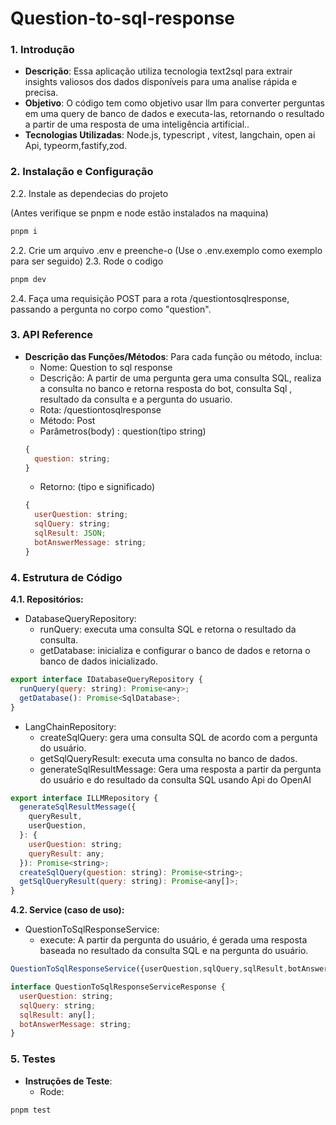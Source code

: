 # Question-to-sql-response

### 1. **Introdução**

- **Descrição**: Essa aplicação utiliza tecnologia text2sql para extrair insights valiosos dos dados disponíveis para uma analise rápida e precisa.
- **Objetivo**: O código tem como objetivo usar llm para converter perguntas em uma query de banco de dados e executa-las, retornando o resultado a partir de uma resposta de uma inteligência artificial..
- **Tecnologias Utilizadas**: Node.js, typescript , vitest, langchain, open ai Api, typeorm,fastify,zod.

### 2. **Instalação e Configuração**

2.2. Instale as dependecias do projeto

(Antes verifique se pnpm e node estão instalados na maquina)

```jsx
pnpm i
```

2.2. Crie um arquivo .env e preenche-o (Use o .env.exemplo como exemplo para ser seguido)
2.3. Rode o codigo

```jsx
pnpm dev
```

2.4. Faça uma requisição POST para a rota /questiontosqlresponse, passando a pergunta no corpo como "question".

### 3. **API Reference**

- **Descrição das Funções/Métodos**: Para cada função ou método, inclua:
  - Nome: Question to sql response
  - Descrição: A partir de uma pergunta gera uma consulta SQL, realiza a consulta no banco e retorna resposta do bot, consulta Sql , resultado da consulta e a pergunta do usuario.
  - Rota: /questiontosqlresponse
  - Método: Post
  - Parâmetros(body) : question(tipo string)
  ```jsx
  {
    question: string;
  }
  ```
  - Retorno: (tipo e significado)
  ```jsx
  {
    userQuestion: string;
    sqlQuery: string;
    sqlResult: JSON;
    botAnswerMessage: string;
  }
  ```

### 4. **Estrutura de Código**

**4.1. Repositórios:**

- DatabaseQueryRepository:
  - runQuery: executa uma consulta SQL e retorna o resultado da consulta.
  - getDatabase: inicializa e configurar o banco de dados e retorna o banco de dados inicializado.

```jsx
export interface IDatabaseQueryRepository {
  runQuery(query: string): Promise<any>;
  getDatabase(): Promise<SqlDatabase>;
}
```

- LangChainRepository:
  - createSqlQuery: gera uma consulta SQL de acordo com a pergunta do usuário.
  - getSqlQueryResult: executa uma consulta no banco de dados.
  - generateSqlResultMessage: Gera uma resposta a partir da pergunta do usuário e do resultado da consulta SQL usando Api do OpenAI

```jsx
export interface ILLMRepository {
  generateSqlResultMessage({
    queryResult,
    userQuestion,
  }: {
    userQuestion: string;
    queryResult: any;
  }): Promise<string>;
  createSqlQuery(question: string): Promise<string>;
  getSqlQueryResult(query: string): Promise<any[]>;
}

```

**4.2. Service (caso de uso):**

- QuestionToSqlResponseService:
  - execute: A partir da pergunta do usuário, é gerada uma resposta baseada no resultado da consulta SQL e na pergunta do usuário.

```jsx
QuestionToSqlResponseService({userQuestion,sqlQuery,sqlResult,botAnswerMessage}:QuestionToSqlResponseServiceResponse):Promise<QuestionToSqlResponseServiceResponse>

interface QuestionToSqlResponseServiceResponse {
  userQuestion: string;
  sqlQuery: string;
  sqlResult: any[];
  botAnswerMessage: string;
}

```

### 5. **Testes**

- **Instruções de Teste**:
  - Rode:

```jsx
pnpm test
```
